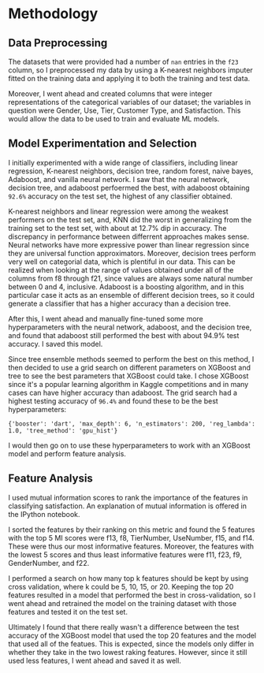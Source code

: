 # Methodology

## Data Preprocessing

The datasets that were provided had a number of `nan` entries in the `f23` column, so I preprocessed my data by using a K-nearest neighbors imputer fitted on the training data and applying it to both the training and test data.

Moreover, I went ahead and created columns that were integer representations of the categorical variables of our dataset; the variables in question were Gender, Use, Tier, Customer Type, and Satisfaction. This would allow the data to be used to train and evaluate ML models.

## Model Experimentation and Selection

I initially experimented with a wide range of classifiers, including linear regression, K-nearest neighbors, decision tree, random forest, naive bayes, Adaboost, and vanilla neural network. I saw that the neural network, decision tree, and adaboost perfoermed the best, with adaboost obtaining `92.6%` accuracy on the test set, the highest of any classifier obtained.

K-nearest neighbors and linear regression were among the weakest performers on the test set, and, KNN did the worst in generalizing from the training set to the test set, with about at 12.7% dip in accuracy. The discrepancy in performance between differrent approaches makes sense. Neural networks have more expressive power than linear regression since they are universal function approximators. Moreover, decision trees perform very well on categorial data, which is plentiful in our data. This can be realized when looking at the range of values obtained under all of the columns from f8 through f21, since values are always some natural number between 0 and 4, inclusive. Adaboost is a boosting algorithm, and in this particular case it acts as an ensemble of different decision trees, so it could generate a classifier that has a higher accuracy than a decision tree.

After this, I went ahead and manually fine-tuned some more hyperparameters with the neural network, adaboost, and the decision tree, and found that adaboost still performed the best with about 94.9% test accuracy. I saved this model.

Since tree ensemble methods seemed to perform the best on this method, I then decided to use a grid search on different parameters on XGBoost and tree to see the best parameters that XGBoost could take. I chose XGBoost since it's a popular learning algorithm in Kaggle competitions and in many cases can have higher accuracy than adaboost. The grid search had a highest testing accuracy of `96.4%` and found these to be the best hyperparameters:

`{'booster': 'dart', 'max_depth': 6, 'n_estimators': 200, 'reg_lambda': 1.0, 'tree_method': 'gpu_hist'}`

I would then go on to use these hyperparameters to work with an XGBoost model and perform feature analysis.

## Feature Analysis

I used mutual information scores to rank the importance of the features in classifying satisfaction. An explanation of mutual information is offered in the IPython notebook.

I sorted the features by their ranking on this metric and found the 5 features with the top 5 MI scores were f13, f8, TierNumber, UseNumber, f15, and f14. These were thus our most informative features. Moreover,  the features with the lowest 5 scores and thus least informative features were f11, f23, f9, GenderNumber, and f22.

I performed a search on how many top k features should be kept by using cross validation, where k could be 5, 10, 15, or 20. Keeping the top 20 features resulted in a model that performed the best in cross-validation, so I went ahead and retrained the model on the training dataset with those features and tested it on the test set.

Ultimately I found that there really wasn't a difference between the test accuracy of the XGBoost model that used the top 20 features and the model that used all of the featues. This is expected, since the models only differ in whether they take in the two lowest raking features. However, since it still used less features, I went ahead and saved it as well.
